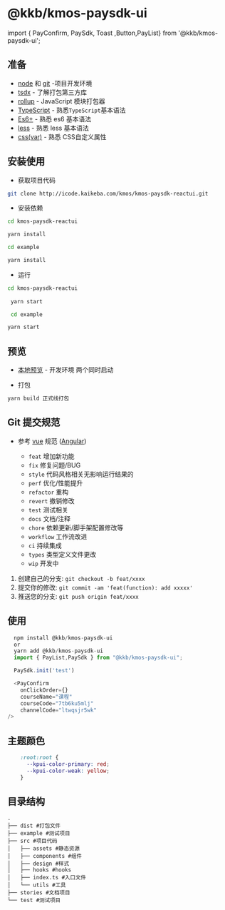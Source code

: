 # @kkb/kmos-paysdk-ui

import { PayConfirm, PaySdk, Toast ,Button,PayList} from '@kkb/kmos-paysdk-ui';

## 准备

- [node](http://nodejs.org/) 和 [git](https://git-scm.com/) -项目开发环境
- [tsdx](https://tsdx.io/) - 了解打包第三方库
- [rollup](https://www.rollupjs.com/) - JavaScript 模块打包器
- [TypeScript](https://www.typescriptlang.org/) - 熟悉`TypeScript`基本语法
- [Es6+](http://es6.ruanyifeng.com/) - 熟悉 es6 基本语法
- [less](https://less.bootcss.com/) - 熟悉 less 基本语法
- [css(var)](https://developer.mozilla.org/zh-CN/docs/Web/CSS/Using_CSS_custom_properties) - 熟悉 CSS自定义属性
## 安装使用

- 获取项目代码

```bash
git clone http://icode.kaikeba.com/kmos/kmos-paysdk-reactui.git
```

- 安装依赖

```bash
cd kmos-paysdk-reactui

yarn install

cd example

yarn install

```

- 运行

```bash
cd kmos-paysdk-reactui
 
 yarn start

 cd example

yarn start
```

## 预览

- [本地预览](http://localhost:1234/) - 开发环境 两个同时启动


- 打包

```bash
yarn build 正式线打包
```

## Git 提交规范

- 参考 [vue](https://github.com/vuejs/vue/blob/dev/.github/COMMIT_CONVENTION.md) 规范 ([Angular](https://github.com/conventional-changelog/conventional-changelog/tree/master/packages/conventional-changelog-angular))

  - `feat` 增加新功能
  - `fix` 修复问题/BUG
  - `style` 代码风格相关无影响运行结果的
  - `perf` 优化/性能提升
  - `refactor` 重构
  - `revert` 撤销修改
  - `test` 测试相关
  - `docs` 文档/注释
  - `chore` 依赖更新/脚手架配置修改等
  - `workflow` 工作流改进
  - `ci` 持续集成
  - `types` 类型定义文件更改
  - `wip` 开发中

1. 创建自己的分支: `git checkout -b feat/xxxx`
2. 提交你的修改: `git commit -am 'feat(function): add xxxxx'`
3. 推送您的分支: `git push origin feat/xxxx`


## 使用
``` javascript
  npm install @kkb/kmos-paysdk-ui
  or
  yarn add @kkb/kmos-paysdk-ui
  import { PayList,PaySdk } from "@kkb/kmos-paysdk-ui";

  PaySdk.init('test')

  <PayConfirm
    onClickOrder={}
    courseName="课程"
    courseCode="7tb6ku5mlj"
    channelCode="ltwqsjr5wk"
/>

```

## 主题颜色
```css
    :root:root {
      --kpui-color-primary: red;
      --kpui-color-weak: yellow;
    }
````

## 目录结构

```
.
├── dist #打包文件
├── example #测试项目
├── src #项目代码
│   ├── assets #静态资源
│   ├── components #组件
│   ├── design #样式
│   ├── hooks #hooks
│   ├── index.ts #入口文件
│   └── utils #工具
├── stories #文档项目
└── test #测试项目
```
